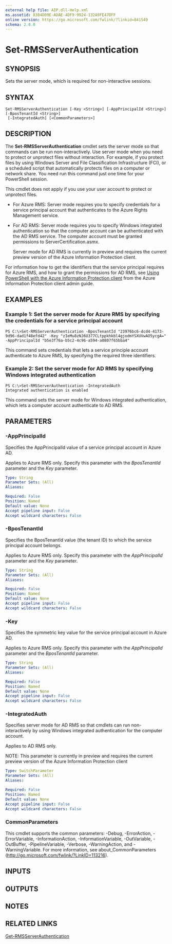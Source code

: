 ```yaml
---
external help file: AIP.dll-Help.xml
ms.assetid: 83B4D09E-ADAE-4DF9-9924-132A9FE47DFF
online version: https://go.microsoft.com/fwlink/?linkid=841549
schema: 2.0.0
---
```


# Set-RMSServerAuthentication

## SYNOPSIS
Sets the server mode, which is required for non-interactive sessions.

## SYNTAX

```
Set-RMSServerAuthentication [-Key <String>] [-AppPrincipalId <String>] [-BposTenantId <String>]
 [-IntegratedAuth] [<CommonParameters>]
```

## DESCRIPTION
The **Set-RMSServerAuthentication** cmdlet sets the server mode so that commands can be run non-interactively. Use server mode when you need to protect or unprotect files without interaction. For example, if you protect files by using Windows Server and File Classification Infrastructure (FCI), or a scheduled script that automatically protects files on a computer or network share. You need run this command just one time for your PowerShell session.

This cmdlet does not apply if you use your user account to protect or unprotect files. 

- For Azure RMS: Server mode requires you to specify credentials for a service principal account that authenticates to the Azure Rights Management service. 

- For AD RMS: Server mode requires you to specify Windows integrated authentication so that the computer account can be authenticated with the AD RMS service. The computer account must be granted permissions to ServerCertification.asmx.
    
    Server mode for AD RMS is currently in preview and requires the current preview version of the Azure Information Protection client.

For information how to get the identifiers that the service principal requires for Azure RMS, and how to grant the permissions for AD RMS, see [Using PowerShell with the Azure Information Protection client](https://docs.microsoft.com/information-protection/rms-client/client-admin-guide-powershell) from the Azure Information Protection client admin guide.

## EXAMPLES

### Example 1: Set the server mode for Azure RMS by specifying the credentials for a service principal account
```
PS C:\>Set-RMSServerAuthentication -BposTenantId "23976bc6-dcd4-4173-9d96-dad1f48efd42" -Key "zIeMu8zNJ6U377CLtppkhkbl4gjodmYSXUVwAO5ycgA=" -AppPrincipalId "b5e3f76a-b5c2-4c96-a594-a0807f65bba4"
```

This command sets credentials that lets a service principle account authenticate to Azure RMS, by specifying the required three identifiers.

### Example 2: Set the server mode for AD RMS by specifying Windows integrated authentication
```
PS C:\>Set-RMSServerAuthentication -IntegratedAuth
Integrated authentication is enabled
```

This command sets the server mode for Windows integrated authentication, which lets a computer account authenticate to AD RMS.

## PARAMETERS

### -AppPrincipalId
Specifies the AppPrincipalId value of a service principal account in Azure AD. 

Applies to Azure RMS only. Specify this parameter with the *BposTenantId* parameter and the *Key* parameter.

```yaml
Type: String
Parameter Sets: (All)
Aliases: 

Required: False
Position: Named
Default value: None
Accept pipeline input: False
Accept wildcard characters: False
```

### -BposTenantId
Specifies the BposTenantId value (the tenant ID) to which the service principal account belongs.

Applies to Azure RMS only. Specify this parameter with the *AppPrincipalId* parameter and the *Key* parameter.

```yaml
Type: String
Parameter Sets: (All)
Aliases: 

Required: False
Position: Named
Default value: None
Accept pipeline input: False
Accept wildcard characters: False
```

### -Key
Specifies the symmetric key value for the service principal account in Azure AD.

Applies to Azure RMS only. Specify this parameter with the *AppPrincipalId* parameter and the *BposTenantId* parameter.

```yaml
Type: String
Parameter Sets: (All)
Aliases: 

Required: False
Position: Named
Default value: None
Accept pipeline input: False
Accept wildcard characters: False
```

### -IntegratedAuth
Specifies server mode for AD RMS so that cmdlets can run non-interactively by using Windows integrated authentication for the computer account.

Applies to AD RMS only.

NOTE: This parameter is currently in preview and requires the current preview version of the Azure Information Protection client

```yaml
Type: SwitchParameter
Parameter Sets: (All)
Aliases: 

Required: False
Position: Named
Default value: None
Accept pipeline input: False
Accept wildcard characters: False
```

### CommonParameters
This cmdlet supports the common parameters: -Debug, -ErrorAction, -ErrorVariable, -InformationAction, -InformationVariable, -OutVariable, -OutBuffer, -PipelineVariable, -Verbose, -WarningAction, and -WarningVariable. For more information, see about_CommonParameters (http://go.microsoft.com/fwlink/?LinkID=113216).

## INPUTS

## OUTPUTS

## NOTES

## RELATED LINKS

[Get-RMSServerAuthentication](./Get-RMSServerAuthentication.md)

